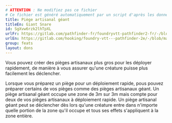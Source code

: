 ```yaml
---
# ATTENTION : Ne modifiez pas ce fichier
# Ce fichier est généré automatiquement par un script d'après les données du module Foundry VTT officiel et de sa traduction
title: Piège artisanal géant
titleEn: Giant Snare
id: SgXvw6rzk2lhTpXL
urlFr: https://gitlab.com/pathfinder-fr/foundryvtt-pathfinder2-fr/-/blob/master/data/feats/SgXvw6rzk2lhTpXL.htm
urlEn: https://gitlab.com/hooking/foundry-vtt---pathfinder-2e/-/blob/master/packs/data/feats.db/giant-snare.json
group: feats
layout: dons
---
```

Vous pouvez créer des pièges artisanaux plus gros pour les déployer rapidement, de manière à vous assurer qu'une créature puisse plus facilement les déclencher.

Lorsque vous préparez un piège pour un déploiement rapide, pous pouvez préparer certains de vos pièges comme des pièges artisanaux géant. Un piège artisanal géant occupe une zone de 3m sur 3m mais compte pour deux de vos pièges artisanaux à déploiement rapide. Un piège artisanal géant peut se déclencher dès lors qu'une créature entre dans n'importe quelle portion de la zone qu'il occupe et tous ses effets s'appliquent à la zone entière.


